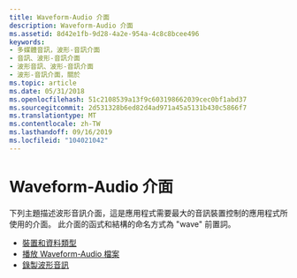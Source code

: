 ```yaml
---
title: Waveform-Audio 介面
description: Waveform-Audio 介面
ms.assetid: 8d42e1fb-9d28-4a2e-954a-4c8c8bcee496
keywords:
- 多媒體音訊，波形-音訊介面
- 音訊、波形-音訊介面
- 波形音訊、波形-音訊介面
- 波形-音訊介面，關於
ms.topic: article
ms.date: 05/31/2018
ms.openlocfilehash: 51c2108539a13f9c603198662039cec0bf1abd37
ms.sourcegitcommit: 2d531328b6ed82d4ad971a45a5131b430c5866f7
ms.translationtype: MT
ms.contentlocale: zh-TW
ms.lasthandoff: 09/16/2019
ms.locfileid: "104021042"
---
```

# <a name="waveform-audio-interface"></a>Waveform-Audio 介面

下列主題描述波形音訊介面，這是應用程式需要最大的音訊裝置控制的應用程式所使用的介面。 此介面的函式和結構的命名方式為 "wave" 前置詞。

-   [裝置和資料類型](devices-and-data-types.md)
-   [播放 Waveform-Audio 檔案](playing-waveform-audio-files.md)
-   [錄製波形音訊](recording-waveform-audio.md)

 

 




